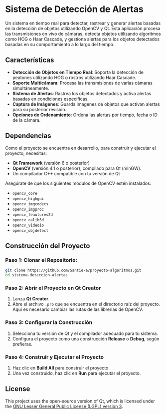# Sistema de Detección de Alertas

Un sistema en tiempo real para detectar, rastrear y generar alertas basadas en la detección de objetos utilizando OpenCV y Qt. Esta aplicación procesa las transmisiones en vivo de cámaras, detecta objetos utilizando algoritmos como HOG o Haar Cascade, y gestiona alertas para los objetos detectados basadas en su comportamiento a lo largo del tiempo.

## Características

- **Detección de Objetos en Tiempo Real**: Soporta la detección de peatones utilizando HOG o rostros utilizando Haar Cascade.
- **Soporte Multicámara**: Procesa las transmisiones de varias cámaras simultáneamente.
- **Sistema de Alertas**: Rastrea los objetos detectados y activa alertas basadas en condiciones específicas.
- **Captura de Imágenes**: Guarda imágenes de objetos que activan alertas para su posterior revisión.
- **Opciones de Ordenamiento**: Ordena las alertas por tiempo, fecha o ID de la cámara.

## Dependencias

Como el proyecto se encuentra en desarrollo, para construir y ejecutar el proyecto, necesitas:

- **Qt Framework** (versión 6 o posterior)
- **OpenCV** (versión 4.1 o posterior), compilado para Qt (minGW).
- Un compilador C++ compatible con tu versión de Qt

Asegúrate de que los siguientes módulos de OpenCV estén instalados:

- `opencv_core`
- `opencv_highgui`
- `opencv_imgcodecs`
- `opencv_imgproc`
- `opencv_feautures2d`
- `opencv_calib3d`
- `opencv_videoio`
- `opencv_objdetect`

## Construcción del Proyecto

###  Paso 1: Clonar el Repositorio:
   ```bash
   git clone https://github.com/Santie-a/proyecto-algoritmos.git
   cd sistema-deteccion-alertas
   ```

### Paso 2: Abrir el Proyecto en Qt Creator

1. Lanza **Qt Creator**.
2. Abre el archivo `.pro` que se encuentra en el directorio raíz del proyecto. Aqui es necesario cambiar las rutas de las librerias de OpenCV.

### Paso 3: Configurar la Construcción

1. Selecciona tu versión de Qt y el compilador adecuado para tu sistema.
2. Configura el proyecto como una construcción **Release** o **Debug**, según prefieras.

### Paso 4: Construir y Ejecutar el Proyecto

1. Haz clic en **Build All** para construir el proyecto.
2. Una vez construido, haz clic en **Run** para ejecutar el proyecto.

## License
This project uses the open-source version of Qt, which is licensed under the [GNU Lesser General Public License (LGPL) version 3](https://www.gnu.org/licenses/lgpl-3.0.html). 
